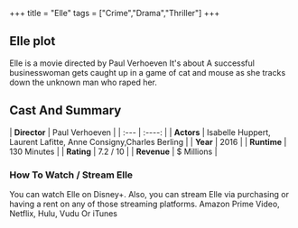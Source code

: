 +++
title = "Elle"
tags = ["Crime","Drama","Thriller"]
+++
## Elle plot
Elle is a movie directed by Paul Verhoeven It's about A successful businesswoman gets caught up in a game of cat and mouse as she tracks down the unknown man who raped her.
## Cast And Summary
| **Director**      | Paul Verhoeven |
    | :---        |    :----:   |
    |  **Actors** | Isabelle Huppert, Laurent Lafitte, Anne Consigny,Charles Berling |
    | **Year**   | 2016    |
    |  **Runtime** | 130 Minutes |
    |  **Rating** | 7.2 / 10 | 
    |  **Revenue** | $ Millions |
### How To Watch / Stream Elle
You can watch Elle on Disney+.
Also, you can stream Elle via purchasing or having a rent on any of those streaming platforms.
Amazon Prime Video, Netflix, Hulu, Vudu Or iTunes